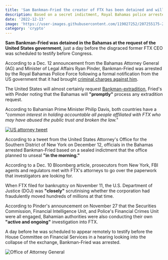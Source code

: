 ```yaml
---
title: 'Sam Bankman-Fried the creator of FTX has been detained and will be extradited to the United States'
description: Based on a secret indictment, Royal Bahamas police arrested SBF at the request of the US government.'
date: '2022-12-13'
image: 'https://user-images.githubusercontent.com/119027252/207255175-2e5c0f25-cd4c-453c-9acd-81f2d4f1c0e7.jpg'
category: 'crypto'
---
```

**Sam Bankman-Fried was detained in the Bahamas at the request of the United States government**, just a day before the disgraced former FTX CEO was scheduled to testify before Congress.


According to a Dec. 12 announcement from the Bahamas Attorney General (AG) and Minister of Legal Affairs Ryan Pinder, Bankman-Fried was arrested by the Royal Bahamas Police Force following a formal notification from the US government that it had brought [criminal charges against him](https://www.nytimes.com/2022/12/12/business/ftx-sam-bankman-fried-bahamas.html).

The United States will almost certainly request [Bankman-extradition](https://cointelegraph.com/news/us-reportedly-considering-bankman-fried-extradition-for-questioning), Fried's with Pinder noting that the Bahamas will **"promptly"** process any extradition request.

According to Bahamian Prime Minister Philip Davis, both countries have a *"common interest in holding accountable all people affiliated with FTX who may have abused the public trust and broken the law."*

[![US attorney tweet](https://user-images.githubusercontent.com/119027252/207256217-e89b4e61-a94c-4e6e-a8d4-33b1c168d041.jpg)](https://twitter.com/SDNYnews/status/1602451395910803457?ref_src=twsrc%5Etfw%7Ctwcamp%5Etweetembed%7Ctwterm%5E1602451395910803457%7Ctwgr%5E45ede121ca7153e071549c44fd8688dd1662f6b5%7Ctwcon%5Es1_c10&ref_url=https%3A%2F%2Fcointelegraph.com%2Fnews%2Fftx-founder-sam-bankman-fried-arrested-and-in-custody-attorney-general)

According to a tweet from the United States Attorney's Office for the Southern District of New York on December 12, officials in the Bahamas arrested Bankman-Fried based on a sealed indictment that the office planned to unseal **"in the morning."**

According to a Dec. 10 Bloomberg article, prosecutors from New York, FBI agents and regulators met with FTX's attorneys to go over the paperwork that investigators are looking for.


When FTX filed for bankruptcy on November 11, the U.S. Department of Justice (DOJ) was **"closely"** scrutinising whether the corporation had fraudulently moved hundreds of millions at that time.


According to Pinder's announcement on November 27 that the Securities Commission, Financial Intelligence Unit, and Police's Financial Crimes Unit were all engaged, Bahamian authorities were also conducting their own **"active and ongoing"** investigation into FTX.

A day before he was scheduled to appear remotely to testify before the House Committee on Financial Services in a hearing looking into the collapse of the exchange, Bankman-Fried was arrested.

![Office of Attorney General](https://user-images.githubusercontent.com/119027252/207256412-c43a84af-5985-4000-b7d8-48d51d260dfe.jpeg)
